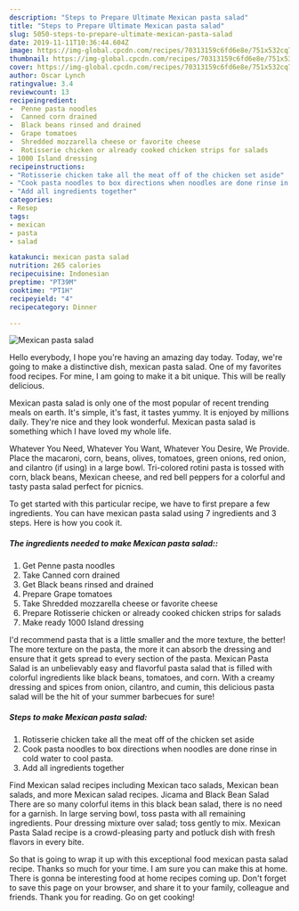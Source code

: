 ```yaml
---
description: "Steps to Prepare Ultimate Mexican pasta salad"
title: "Steps to Prepare Ultimate Mexican pasta salad"
slug: 5050-steps-to-prepare-ultimate-mexican-pasta-salad
date: 2019-11-11T10:36:44.604Z
image: https://img-global.cpcdn.com/recipes/70313159c6fd6e8e/751x532cq70/mexican-pasta-salad-recipe-main-photo.jpg
thumbnail: https://img-global.cpcdn.com/recipes/70313159c6fd6e8e/751x532cq70/mexican-pasta-salad-recipe-main-photo.jpg
cover: https://img-global.cpcdn.com/recipes/70313159c6fd6e8e/751x532cq70/mexican-pasta-salad-recipe-main-photo.jpg
author: Oscar Lynch
ratingvalue: 3.4
reviewcount: 13
recipeingredient:
-  Penne pasta noodles
-  Canned corn drained
-  Black beans rinsed and drained
-  Grape tomatoes
-  Shredded mozzarella cheese or favorite cheese
-  Rotisserie chicken or already cooked chicken strips for salads
- 1000 Island dressing
recipeinstructions:
- "Rotisserie chicken take all the meat off of the chicken set aside"
- "Cook pasta noodles to box directions when noodles are done rinse in cold water to cool pasta."
- "Add all ingredients together"
categories:
- Resep
tags:
- mexican
- pasta
- salad

katakunci: mexican pasta salad
nutrition: 265 calories
recipecuisine: Indonesian
preptime: "PT39M"
cooktime: "PT1H"
recipeyield: "4"
recipecategory: Dinner

---
```



![Mexican pasta salad](https://img-global.cpcdn.com/recipes/70313159c6fd6e8e/751x532cq70/mexican-pasta-salad-recipe-main-photo.jpg)

Hello everybody, I hope you're having an amazing day today. Today, we're going to make a distinctive dish, mexican pasta salad. One of my favorites food recipes. For mine, I am going to make it a bit unique. This will be really delicious.

Mexican pasta salad is only one of the most popular of recent trending meals on earth. It's simple, it's fast, it tastes yummy. It is enjoyed by millions daily. They're nice and they look wonderful. Mexican pasta salad is something which I have loved my whole life.

Whatever You Need, Whatever You Want, Whatever You Desire, We Provide. Place the macaroni, corn, beans, olives, tomatoes, green onions, red onion, and cilantro (if using) in a large bowl. Tri-colored rotini pasta is tossed with corn, black beans, Mexican cheese, and red bell peppers for a colorful and tasty pasta salad perfect for picnics.


To get started with this particular recipe, we have to first prepare a few ingredients. You can have mexican pasta salad using 7 ingredients and 3 steps. Here is how you cook it.

##### The ingredients needed to make Mexican pasta salad::

1. Get  Penne pasta noodles
1. Take  Canned corn drained
1. Get  Black beans rinsed and drained
1. Prepare  Grape tomatoes
1. Take  Shredded mozzarella cheese or favorite cheese
1. Prepare  Rotisserie chicken or already cooked chicken strips for salads
1. Make ready 1000 Island dressing


I&#39;d recommend pasta that is a little smaller and the more texture, the better! The more texture on the pasta, the more it can absorb the dressing and ensure that it gets spread to every section of the pasta. Mexican Pasta Salad is an unbelievably easy and flavorful pasta salad that is filled with colorful ingredients like black beans, tomatoes, and corn. With a creamy dressing and spices from onion, cilantro, and cumin, this delicious pasta salad will be the hit of your summer barbecues for sure! 

##### Steps to make Mexican pasta salad:

1. Rotisserie chicken take all the meat off of the chicken set aside
1. Cook pasta noodles to box directions when noodles are done rinse in cold water to cool pasta.
1. Add all ingredients together


Find Mexican salad recipes including Mexican taco salads, Mexican bean salads, and more Mexican salad recipes. Jicama and Black Bean Salad There are so many colorful items in this black bean salad, there is no need for a garnish. In large serving bowl, toss pasta with all remaining ingredients. Pour dressing mixture over salad; toss gently to mix. Mexican Pasta Salad recipe is a crowd-pleasing party and potluck dish with fresh flavors in every bite. 

So that is going to wrap it up with this exceptional food mexican pasta salad recipe. Thanks so much for your time. I am sure you can make this at home. There is gonna be interesting food at home recipes coming up. Don't forget to save this page on your browser, and share it to your family, colleague and friends. Thank you for reading. Go on get cooking!
